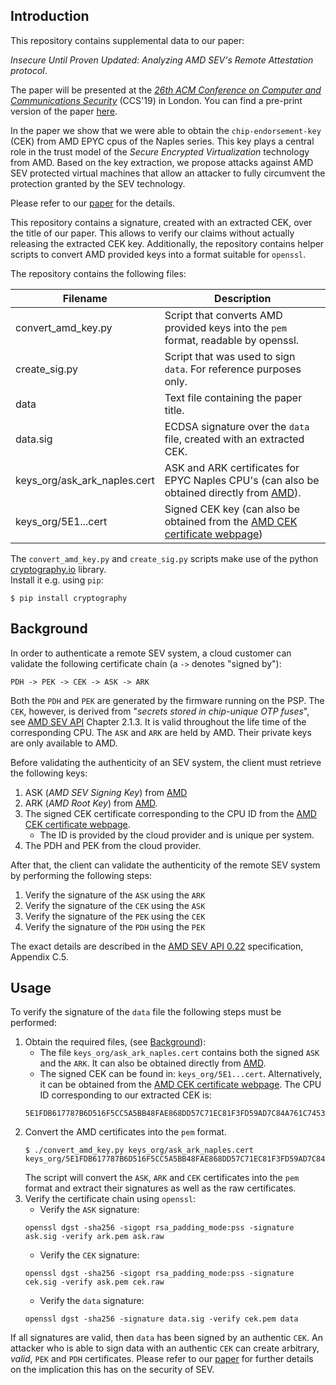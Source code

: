 ## Introduction
This repository contains supplemental data to our paper:

*Insecure Until Proven Updated: Analyzing AMD SEV's Remote Attestation protocol*.

The paper will be presented at the [*26th ACM Conference on Computer and Communications Security*](https://sigsac.org/ccs/CCS2019/) (CCS'19) in London.
You can find a pre-print version of the paper [here](https://arxiv.org/abs/1908.11680).

In the paper we show that we were able to obtain the `chip-endorsement-key` (CEK) from AMD EPYC cpus of the Naples series.
This key plays a central role in the trust model of the *Secure Encrypted Virtualization* technology from AMD.
Based on the key extraction, we propose attacks against AMD SEV protected virtual machines that allow an attacker to fully circumvent the protection granted by the SEV technology.

Please refer to our [paper](https://arxiv.org/abs/1908.11680) for the details.

This repository contains a signature, created with an extracted CEK, over the title of our paper. This allows to verify our claims without actually releasing the extracted CEK key. Additionally, the repository contains helper scripts to convert AMD provided keys into a format suitable for `openssl`.

The repository contains the following files:

Filename | Description
-------- | -----------
convert_amd_key.py | Script that converts AMD provided keys into the `pem` format, readable by openssl.
create_sig.py | Script that was used to sign `data`. For reference purposes only.
data | Text file containing the paper title.
data.sig | ECDSA signature over the `data` file, created with an extracted CEK.
keys_org/ask_ark_naples.cert | ASK and ARK certificates for EPYC Naples CPU's (can also be obtained directly from [AMD](https://developer.amd.com/sev/)).
keys_org/5E1...cert | Signed CEK key (can also be obtained from the [AMD CEK certificate webpage](https://kdsintf.amd.com/cek/))

The `convert_amd_key.py` and `create_sig.py` scripts make use of the python [cryptography.io](https://cryptography.io) library.\
Install it e.g. using `pip`:
```
$ pip install cryptography
```

## Background

In order to authenticate a remote SEV system, a cloud customer can validate the following certificate chain (a `->` denotes "signed by"):

```
PDH -> PEK -> CEK -> ASK -> ARK
```


Both the `PDH` and `PEK` are generated by the firmware running on the PSP. 
The `CEK`, however, is derived from "*secrets stored in chip-unique OTP fuses*", see [AMD SEV API](https://developer.amd.com/wp-content/resources/55766.PDF) Chapter 2.1.3.
It is valid throughout the life time of the corresponding CPU.
The `ASK` and `ARK` are held by AMD. Their private keys are only available to AMD.

Before validating the authenticity of an SEV system, the client must retrieve the following keys:

1. ASK (*AMD SEV Signing Key*) from [AMD](https://developer.amd.com/wp-content/resources/ask_ark_naples.cert)
1. ARK (*AMD Root Key*) from [AMD](https://developer.amd.com/wp-content/resources/ask_ark_naples.cert).
1. The signed CEK certificate corresponding to the CPU ID from the [AMD CEK certificate webpage](https://kdsintf.amd.com/cek/).
    * The ID is provided by the cloud provider and is unique per system.
1. The PDH and PEK from the cloud provider.

After that, the client can validate the authenticity of the remote SEV system by performing the following steps:

1. Verify the signature of the `ASK` using the `ARK`
1. Verify the signature of the `CEK` using the `ASK`
1. Verify the signature of the `PEK` using the `CEK`
1. Verify the signature of the `PDH` using the `PEK`


The exact details are described in the [AMD SEV API 0.22](https://developer.amd.com/wp-content/resources/55766.PDF) specification, Appendix C.5.


## Usage

To verify the signature of the `data` file the following steps must be performed:

1. Obtain the required files, (see [Background](#background)):
    * The file `keys_org/ask_ark_naples.cert` contains both the signed `ASK` and the `ARK`.
      It can also be obtained directly from [AMD](https://developer.amd.com/wp-content/resources/ask_ark_naples.cert).
    * The signed CEK can be found in: `keys_org/5E1...cert`. Alternatively, it can be obtained from the [AMD CEK certificate webpage](https://kdsintf.amd.com/cek/). The CPU ID corresponding to our extracted CEK is:
    ```
    5E1FDB617787B6D516F5CC5A5BB48FAE868DD57C71EC81F3FD59AD7C84A761C7453289287481DEA46C010E25304DA3FDFCE63DF87C5AE735537975EEE069CB14
    ```
1. Convert the AMD certificates into the `pem` format.
    ```
    $ ./convert_amd_key.py keys_org/ask_ark_naples.cert keys_org/5E1FDB617787B6D516F5CC5A5BB48FAE868DD57C71EC81F3FD59AD7C84A761C7453289287481DEA46C010E25304DA3FDFCE63DF87C5AE735537975EEE069CB14.cert
    ```
    The script will convert the `ASK`, `ARK` and `CEK` certificates into the `pem` format and extract their signatures as well as the raw certificates.
1. Verify the certificate chain using `openssl`:
    * Verify the `ASK` signature:
    ```
    openssl dgst -sha256 -sigopt rsa_padding_mode:pss -signature ask.sig -verify ark.pem ask.raw
    ```
    * Verify the `CEK` signature:
    ```
    openssl dgst -sha256 -sigopt rsa_padding_mode:pss -signature cek.sig -verify ask.pem cek.raw
    ```
    * Verify the `data` signature:
    ```
    openssl dgst -sha256 -signature data.sig -verify cek.pem data
    ```

If all signatures are valid, then `data` has been signed by an authentic `CEK`. An attacker who is able to sign data with an authentic `CEK` can create arbitrary, *valid*, `PEK` and `PDH` certificates. Please refer to our [paper](https://arxiv.org/abs/1908.11680) for further details on the implication this has on the security of SEV.


